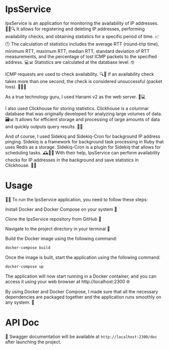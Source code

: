 # IpsService

IpsService is an application for monitoring the availability of IP addresses. 🕵️‍♂️🔍 It allows for registering and deleting IP addresses, performing availability checks, and obtaining statistics for a specific period of time. 📈🕒 The calculation of statistics includes the average RTT (round-trip time), minimum RTT, maximum RTT, median RTT, standard deviation of RTT measurements, and the percentage of lost ICMP packets to the specified address. 💻📊 Statistics are calculated at the database level. 🤓

ICMP requests are used to check availability. 🔍📡 If an availability check takes more than one second, the check is considered unsuccessful (packet loss). 🙅‍♂️💥

As a true technology guru, I used Hanami v2 as the web server. 💪💻

I also used Clickhouse for storing statistics. Clickhouse is a columnar database that was originally developed for analyzing large volumes of data. 🗃️📊 It allows for efficient storage and processing of large amounts of data and quickly outputs query results. 💾💨

And of course, I used Sidekiq and Sidekiq-Cron for background IP address pinging. Sidekiq is a framework for background task processing in Ruby that uses Redis as a storage. Sidekiq-Cron is a plugin for Sidekiq that allows for scheduling tasks. 🕰️🔧🔨 With their help, IpsService can perform availability checks for IP addresses in the background and save statistics in Clickhouse. 🤖💾

# Usage

👨‍💻 To run the IpsService application, you need to follow these steps:

Install Docker and Docker Compose on your system 🐳

Clone the IpsService repository from GitHub 📂

Navigate to the project directory in your terminal 📁

Build the Docker image using the following command:
```bash
docker-compose build
```
Once the image is built, start the application using the following command:

```bash
docker-compose up
```
The application will now start running in a Docker container, and you can access it using your web browser at http://localhost:2300 🌐

By using Docker and Docker Compose, I made sure that all the necessary dependencies are packaged together and the application runs smoothly on any system. 🚀

# API Doc
📄 Swagger documentation will be available at `http://localhost:2300/doc` after launching the project.



